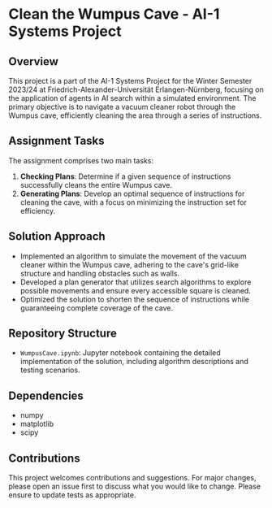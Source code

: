 # Clean the Wumpus Cave - AI-1 Systems Project

## Overview

This project is a part of the AI-1 Systems Project for the Winter Semester 2023/24 at Friedrich-Alexander-Universität Erlangen-Nürnberg, focusing on the application of agents in AI search within a simulated environment. The primary objective is to navigate a vacuum cleaner robot through the Wumpus cave, efficiently cleaning the area through a series of instructions.

## Assignment Tasks

The assignment comprises two main tasks:

1. **Checking Plans**: Determine if a given sequence of instructions successfully cleans the entire Wumpus cave.
2. **Generating Plans**: Develop an optimal sequence of instructions for cleaning the cave, with a focus on minimizing the instruction set for efficiency.

## Solution Approach

- Implemented an algorithm to simulate the movement of the vacuum cleaner within the Wumpus cave, adhering to the cave's grid-like structure and handling obstacles such as walls.
- Developed a plan generator that utilizes search algorithms to explore possible movements and ensure every accessible square is cleaned.
- Optimized the solution to shorten the sequence of instructions while guaranteeing complete coverage of the cave.

## Repository Structure

- `WumpusCave.ipynb`: Jupyter notebook containing the detailed implementation of the solution, including algorithm descriptions and testing scenarios.

## Dependencies

- numpy
- matplotlib
- scipy

## Contributions

This project welcomes contributions and suggestions. For major changes, please open an issue first to discuss what you would like to change. Please ensure to update tests as appropriate.

